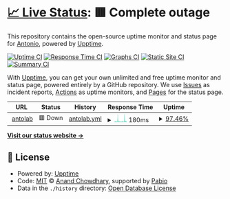 # [📈 Live Status](https://totoLab.github.io/upptime): <!--live status--> **🟥 Complete outage**

This repository contains the open-source uptime monitor and status page for [Antonio](antolab.xyz), powered by [Upptime](https://github.com/upptime/upptime).

[![Uptime CI](https://github.com/totoLab/upptime/workflows/Uptime%20CI/badge.svg)](https://github.com/totoLab/upptime/actions?query=workflow%3A%22Uptime+CI%22)
[![Response Time CI](https://github.com/totoLab/upptime/workflows/Response%20Time%20CI/badge.svg)](https://github.com/totoLab/upptime/actions?query=workflow%3A%22Response+Time+CI%22)
[![Graphs CI](https://github.com/totoLab/upptime/workflows/Graphs%20CI/badge.svg)](https://github.com/totoLab/upptime/actions?query=workflow%3A%22Graphs+CI%22)
[![Static Site CI](https://github.com/totoLab/upptime/workflows/Static%20Site%20CI/badge.svg)](https://github.com/totoLab/upptime/actions?query=workflow%3A%22Static+Site+CI%22)
[![Summary CI](https://github.com/totoLab/upptime/workflows/Summary%20CI/badge.svg)](https://github.com/totoLab/upptime/actions?query=workflow%3A%22Summary+CI%22)

With [Upptime](https://upptime.js.org), you can get your own unlimited and free uptime monitor and status page, powered entirely by a GitHub repository. We use [Issues](https://github.com/totoLab/upptime/issues) as incident reports, [Actions](https://github.com/totoLab/upptime/actions) as uptime monitors, and [Pages](https://totoLab.github.io/upptime) for the status page.

<!--start: status pages-->
<!-- This summary is generated by Upptime (https://github.com/upptime/upptime) -->
<!-- Do not edit this manually, your changes will be overwritten -->
<!-- prettier-ignore -->
| URL | Status | History | Response Time | Uptime |
| --- | ------ | ------- | ------------- | ------ |
| <img alt="" src="https://icons.duckduckgo.com/ip3/www.antolab.xyz.ico" height="13"> [antolab](https://www.antolab.xyz) | 🟥 Down | [antolab.yml](https://github.com/totoLab/upptime/commits/HEAD/history/antolab.yml) | <details><summary><img alt="Response time graph" src="./graphs/antolab/response-time-week.png" height="20"> 180ms</summary><br><a href="https://totolab.github.io/upptime/history/antolab"><img alt="Response time 514" src="https://img.shields.io/endpoint?url=https%3A%2F%2Fraw.githubusercontent.com%2FtotoLab%2Fupptime%2FHEAD%2Fapi%2Fantolab%2Fresponse-time.json"></a><br><a href="https://totolab.github.io/upptime/history/antolab"><img alt="24-hour response time 130" src="https://img.shields.io/endpoint?url=https%3A%2F%2Fraw.githubusercontent.com%2FtotoLab%2Fupptime%2FHEAD%2Fapi%2Fantolab%2Fresponse-time-day.json"></a><br><a href="https://totolab.github.io/upptime/history/antolab"><img alt="7-day response time 180" src="https://img.shields.io/endpoint?url=https%3A%2F%2Fraw.githubusercontent.com%2FtotoLab%2Fupptime%2FHEAD%2Fapi%2Fantolab%2Fresponse-time-week.json"></a><br><a href="https://totolab.github.io/upptime/history/antolab"><img alt="30-day response time 419" src="https://img.shields.io/endpoint?url=https%3A%2F%2Fraw.githubusercontent.com%2FtotoLab%2Fupptime%2FHEAD%2Fapi%2Fantolab%2Fresponse-time-month.json"></a><br><a href="https://totolab.github.io/upptime/history/antolab"><img alt="1-year response time 514" src="https://img.shields.io/endpoint?url=https%3A%2F%2Fraw.githubusercontent.com%2FtotoLab%2Fupptime%2FHEAD%2Fapi%2Fantolab%2Fresponse-time-year.json"></a></details> | <details><summary><a href="https://totolab.github.io/upptime/history/antolab">97.46%</a></summary><a href="https://totolab.github.io/upptime/history/antolab"><img alt="All-time uptime 99.34%" src="https://img.shields.io/endpoint?url=https%3A%2F%2Fraw.githubusercontent.com%2FtotoLab%2Fupptime%2FHEAD%2Fapi%2Fantolab%2Fuptime.json"></a><br><a href="https://totolab.github.io/upptime/history/antolab"><img alt="24-hour uptime 96.08%" src="https://img.shields.io/endpoint?url=https%3A%2F%2Fraw.githubusercontent.com%2FtotoLab%2Fupptime%2FHEAD%2Fapi%2Fantolab%2Fuptime-day.json"></a><br><a href="https://totolab.github.io/upptime/history/antolab"><img alt="7-day uptime 97.46%" src="https://img.shields.io/endpoint?url=https%3A%2F%2Fraw.githubusercontent.com%2FtotoLab%2Fupptime%2FHEAD%2Fapi%2Fantolab%2Fuptime-week.json"></a><br><a href="https://totolab.github.io/upptime/history/antolab"><img alt="30-day uptime 96.82%" src="https://img.shields.io/endpoint?url=https%3A%2F%2Fraw.githubusercontent.com%2FtotoLab%2Fupptime%2FHEAD%2Fapi%2Fantolab%2Fuptime-month.json"></a><br><a href="https://totolab.github.io/upptime/history/antolab"><img alt="1-year uptime 99.34%" src="https://img.shields.io/endpoint?url=https%3A%2F%2Fraw.githubusercontent.com%2FtotoLab%2Fupptime%2FHEAD%2Fapi%2Fantolab%2Fuptime-year.json"></a></details>

<!--end: status pages-->

[**Visit our status website →**](https://totoLab.github.io/upptime)

## 📄 License

- Powered by: [Upptime](https://github.com/upptime/upptime)
- Code: [MIT](./LICENSE) © [Anand Chowdhary](https://anandchowdhary.com), supported by [Pabio](https://pabio.com)
- Data in the `./history` directory: [Open Database License](https://opendatacommons.org/licenses/odbl/1-0/)
